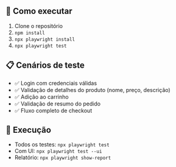 ## 🚀 Como executar
1. Clone o repositório
2. `npm install`
3. `npx playwright install`
4. `npx playwright test`

## 📋 Cenários de teste
- ✅ Login com credenciais válidas
- ✅ Validação de detalhes do produto (nome, preço, descrição)
- ✅ Adição ao carrinho
- ✅ Validação de resumo do pedido
- ✅ Fluxo completo de checkout


## 🧪 Execução
- Todos os testes: `npx playwright test`
- Com UI: `npx playwright test --ui`
- Relatório: `npx playwright show-report`

